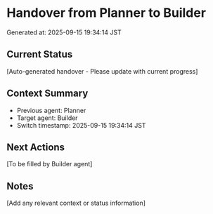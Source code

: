 # Handover from Planner to Builder

Generated at: 2025-09-15 19:34:14 JST

## Current Status
[Auto-generated handover - Please update with current progress]

## Context Summary
- Previous agent: Planner
- Target agent: Builder
- Switch timestamp: 2025-09-15 19:34:14 JST

## Next Actions
[To be filled by Builder agent]

## Notes
[Add any relevant context or status information]
